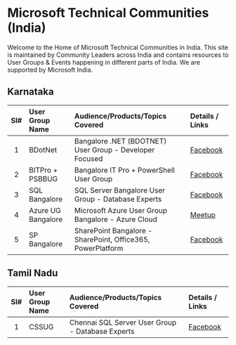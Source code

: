 # Microsoft Technical Communities (India)
Welcome to the Home of Microsoft Technical Communities in India.  This site is maintained by Community Leaders across India and contains resources to User Groups & Events happening in different parts of India.  We are supported by Microsoft India.

## Karnataka

| Sl# | User Group Name | Audience/Products/Topics Covered | Details / Links |
|:---:|:----------------|:---------------------------------|:----------------|
| 1   | BDotNet | Bangalore .NET (BDOTNET) User Group - Developer Focused | [Facebook](https://www.facebook.com/groups/BDotNet/  "Facebook") |
| 2   | BITPro + PSBBUG | Bangalore IT Pro + PowerShell User Group | [Facebook](https://www.facebook.com/groups/psbug/ "Facebook") |
| 3   | SQL Bangalore | SQL Server Bangalore User Group - Database Experts | [Facebook](https://www.facebook.com/groups/SQLBangalore/ "Facebook") |
| 4   | Azure UG Bangalore | Microsoft Azure User Group Bangalore - Azure Cloud | [Meetup](https://www.meetup.com/Microsoft-Azure-Bangalore/ "Meetup") |
| 5   | SP Bangalore | SharePoint Bangalore - SharePoint, Office365, PowerPlatform | [Facebook](https://www.facebook.com/groups/SQLBangalore/ "Facebook") |

## Tamil Nadu

| Sl# | User Group Name | Audience/Products/Topics Covered | Details / Links |
|:---:|:----------------|:---------------------------------|:----------------|
| 1   | CSSUG | Chennai SQL Server User Group - Database Experts | [Facebook](https://www.facebook.com/groups/cssug/  "Facebook") |
